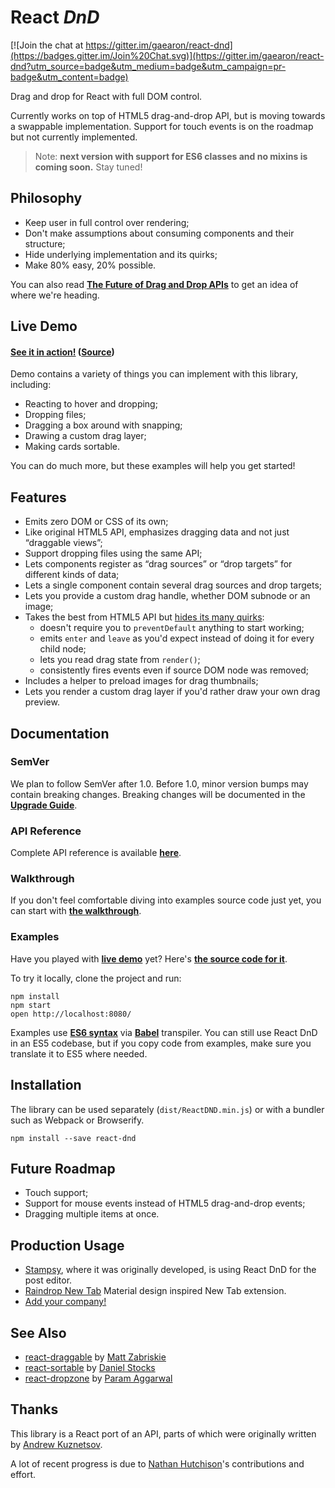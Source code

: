 React *DnD*
=========

[![Join the chat at https://gitter.im/gaearon/react-dnd](https://badges.gitter.im/Join%20Chat.svg)](https://gitter.im/gaearon/react-dnd?utm_source=badge&utm_medium=badge&utm_campaign=pr-badge&utm_content=badge)  

Drag and drop for React with full DOM control. 

Currently works on top of HTML5 drag-and-drop API, but is moving towards a swappable implementation. Support for touch events is on the roadmap but not currently implemented.

>Note: **next version with support for ES6 classes and no mixins is coming soon.** Stay tuned!

## Philosophy

* Keep user in full control over rendering;
* Don't make assumptions about consuming components and their structure;
* Hide underlying implementation and its quirks;
* Make 80% easy, 20% possible.

You can also read **[The Future of Drag and Drop APIs](https://medium.com/@dan_abramov/the-future-of-drag-and-drop-apis-249dfea7a15f)** to get an idea of where we're heading.


## Live Demo

#### [See it in action!](http://gaearon.github.io/react-dnd/) ([Source](https://github.com/gaearon/react-dnd/tree/master/examples))

Demo contains a variety of things you can implement with this library, including:

* Reacting to hover and dropping;
* Dropping files;
* Dragging a box around with snapping;
* Drawing a custom drag layer;
* Making cards sortable.

You can do much more, but these examples will help you get started!

## Features

* Emits zero DOM or CSS of its own;
* Like original HTML5 API, emphasizes dragging data and not just “draggable views”;
* Support dropping files using the same API;
* Lets components register as “drag sources” or “drop targets” for different kinds of data;
* Lets a single component contain several drag sources and drop targets;
* Lets you provide a custom drag handle, whether DOM subnode or an image;
* Takes the best from HTML5 API but [hides its many quirks](http://www.quirksmode.org/blog/archives/2009/09/the_html5_drag.html):
  - doesn't require you to `preventDefault` anything to start working;
  - emits `enter` and `leave` as you'd expect instead of doing it for every child node;
  - lets you read drag state from `render()`;
  - consistently fires events even if source DOM node was removed;
* Includes a helper to preload images for drag thumbnails;
* Lets you render a custom drag layer if you'd rather draw your own drag preview.

## Documentation

### SemVer

We plan to follow SemVer after 1.0. Before 1.0, minor version bumps may contain breaking changes. Breaking changes will be documented in the **[Upgrade Guide](https://github.com/gaearon/react-dnd/blob/master/docs/UPGRADE_GUIDE.md)**.

### API Reference

Complete API reference is available **[here](https://github.com/gaearon/react-dnd/tree/master/docs/API.md)**.

### Walkthrough

If you don't feel comfortable diving into examples source code just yet, you can start with **[the walkthrough](https://github.com/gaearon/react-dnd/tree/master/docs/Walkthrough.md)**.

### Examples

Have you played with **[live demo](http://gaearon.github.io/react-dnd/)** yet? Here's **[the source code for it](https://github.com/gaearon/react-dnd/tree/master/examples)**.

To try it locally, clone the project and run:

```
npm install
npm start
open http://localhost:8080/
```

Examples use **[ES6 syntax](https://babeljs.io/docs/learn-es6/)** via **[Babel](https://babeljs.io/)** transpiler. You can still use React DnD in an ES5 codebase, but if you copy code from examples, make sure you translate it to ES5 where needed.

## Installation

The library can be used separately (`dist/ReactDND.min.js`) or with a bundler such as Webpack or Browserify.

```
npm install --save react-dnd
```

## Future Roadmap

* Touch support;
* Support for mouse events instead of HTML5 drag-and-drop events;
* Dragging multiple items at once.

## Production Usage

* [Stampsy](http://stampsy.com), where it was originally developed, is using React DnD for the post editor.
* [Raindrop New Tab](https://chrome.google.com/webstore/detail/raindropio-new-tab-speed/knifgjkgmgdinjeecneiphoniamhgbof) Material design inspired New Tab extension.
* [Add your company!](https://github.com/gaearon/react-dnd/edit/master/README.md)

## See Also

* [react-draggable](https://github.com/mzabriskie/react-draggable) by [Matt Zabriskie](https://github.com/mzabriskie)
* [react-sortable](https://github.com/danielstocks/react-sortable) by [Daniel Stocks](https://github.com/danielstocks)
* [react-dropzone](https://github.com/paramaggarwal/react-dropzone) by [Param Aggarwal](https://github.com/paramaggarwal)

## Thanks

This library is a React port of an API, parts of which were originally written by [Andrew Kuznetsov](http://github.com/cavinsmith/).

A lot of recent progress is due to [Nathan Hutchison](https://github.com/nelix)'s contributions and effort.
